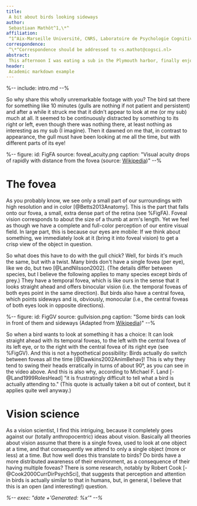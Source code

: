 ```yaml
---
title:
 A bit about birds looking sideways
author:
 Sebastiaan Mathôt^1,\*^
affiliation:
 ^1^Aix-Marseille Université, CNRS, Laboratoire de Psychologie Cognitive
correspondence:
 ^\*^Correspondence should be addressed to <s.mathot@cogsci.nl>
abstract:
 This afternoon I was eating a sub in the Plymouth harbor, finally enjoying a bit of sun, which we haven't seen much of this summer. I was joined by a seagull chick. It was presumably hoping to score a piece of my sub... 
header:
 Academic markdown example
---
```


%-- include: intro.md --%

So why share this wholly unremarkable footage with you? The bird sat there for something like 10 minutes (gulls are nothing if not patient and persistent) and after a while it struck me that it didn't appear to look at me (or my sub) much at all. It seemed to be continuously distracted by something to its right or left, even though there was nothing there, at least nothing as interesting as my sub (I imagine). Then it dawned on me that, in contrast to appearance, the gull must have been looking at me all the time, but with different parts of its eye!

%--
figure:
 id: FigFA
 source: foveal_acuity.png
 caption: "Visual acuity drops of rapidly with distance from the fovea (source: [Wikipedia](http://en.wikipedia.org/wiki/Fovea_centralis))"
--%

# The fovea

As you probably know, we see only a small part of our surroundings with high resolution and in color [@Betts2013Anatomy]. This is the part that falls onto our fovea, a small, extra dense part of the retina (see %FigFA). Foveal vision corresponds to about the size of a thumb at arm's length. Yet we feel as though we have a complete and full-color perception of our entire visual field. In large part, this is because our eyes are mobile: If we think about something, we immediately look at it (bring it into foveal vision) to get a crisp view of the object in question.

So what does this have to do with the gull chick? Well, for birds it's much the same, but with a twist. Many birds don't have a single fovea (per eye), like we do, but two [@LandNilsson2002]. (The details differ between species, but I believe the following applies to many species except birds of prey.) They have a temporal fovea, which is like ours in the sense that it looks straight ahead and offers binocular vision (i.e. the temporal foveas of both eyes point in the same direction). But birds also have a central fovea, which points sideways and is, obviously, monocular (i.e., the central foveas of both eyes look in opposite directions).

%--
figure:
 id: FigGV
 source: gullvision.png
 caption: "Some birds can look in front of them and sideways (Adapted from [Wikipedia](http://en.wikipedia.org/wiki/File:Seagulls_Talking.JPG))"
--%

So when a bird wants to look at something it has a choice: It can look straight ahead with its temporal foveas, to the left with the central fovea of its left eye, or to the right with the central fovea of its right eye (see %FigGV). And this is not a hypothetical possibility: Birds actually do switch between foveas all the time [@Dawkins2002AnimBehav]! This is why they tend to swing their heads erratically in turns of about 90°, as you can see in the video above. And this is also why, according to Michael F. Land [-@Land1999RolesHead] "it is frustratingly difficult to tell what a bird is actually attending to." (This quote is actually taken a bit out of context, but it applies quite well anyway.)

# Vision science

As a vision scientist, I find this intriguing, because it completely goes against our (totally anthropocentric) ideas about vision. Basically all theories about vision assume that there is a single fovea, used to look at one object at a time, and that consequently we attend to only a single object (more or less) at a time. But how well does this translate to birds? Do birds have a more distributed awareness of their environment, as a consequence of their having multiple foveas? There is some research, notably by Robert Cook [-@Cook2000CurrDirPsychSci], that suggests that perception and attention in birds is actually similar to that in humans, but, in general, I believe that this is an open (and interesting!) question.

*%-- exec: "date +'Generated: %x'" --%*